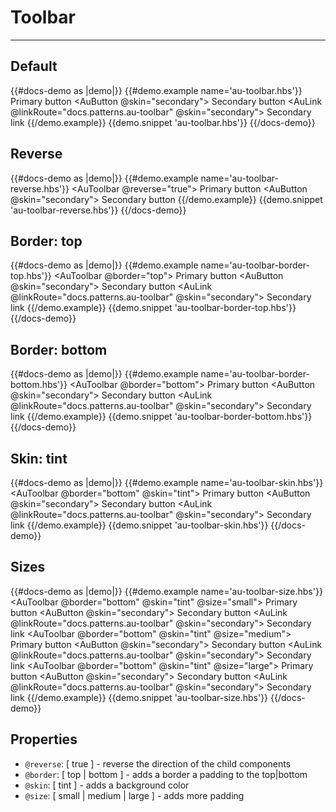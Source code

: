 # Toolbar

---

## Default

{{#docs-demo as |demo|}}
  {{#demo.example name='au-toolbar.hbs'}}
    <AuToolbar>
      <AuToolbarGroup>
        <AuButtonGroup>
          <AuButton>
            Primary button
          </AuButton>
          <AuButton @skin="secondary">
            Secondary button
          </AuButton>
        </AuButtonGroup>
      </AuToolbarGroup>
      <AuToolbarGroup>
        <AuLink @linkRoute="docs.patterns.au-toolbar" @skin="secondary">
          Secondary link
        </AuLink>
      </AuToolbarGroup>
    </AuToolbar>
  {{/demo.example}}
  {{demo.snippet 'au-toolbar.hbs'}}
{{/docs-demo}}

## Reverse

{{#docs-demo as |demo|}}
  {{#demo.example name='au-toolbar-reverse.hbs'}}
    <AuToolbar @reverse="true">
      <AuToolbarGroup>
        <AuButtonGroup>
          <AuButton>
            Primary button
          </AuButton>
          <AuButton @skin="secondary">
            Secondary button
          </AuButton>
        </AuButtonGroup>
      </AuToolbarGroup>
    </AuToolbar>
  {{/demo.example}}
  {{demo.snippet 'au-toolbar-reverse.hbs'}}
{{/docs-demo}}

## Border: top

{{#docs-demo as |demo|}}
  {{#demo.example name='au-toolbar-border-top.hbs'}}
    <AuToolbar @border="top">
      <AuToolbarGroup>
        <AuButtonGroup>
          <AuButton>
            Primary button
          </AuButton>
          <AuButton @skin="secondary">
            Secondary button
          </AuButton>
        </AuButtonGroup>
      </AuToolbarGroup>
      <AuToolbarGroup>
        <AuLink @linkRoute="docs.patterns.au-toolbar" @skin="secondary">
          Secondary link
        </AuLink>
      </AuToolbarGroup>
    </AuToolbar>
  {{/demo.example}}
  {{demo.snippet 'au-toolbar-border-top.hbs'}}
{{/docs-demo}}

## Border: bottom

{{#docs-demo as |demo|}}
  {{#demo.example name='au-toolbar-border-bottom.hbs'}}
    <AuToolbar @border="bottom">
      <AuToolbarGroup>
        <AuButtonGroup>
        <AuButton>
          Primary button
        </AuButton>
        <AuButton @skin="secondary">
          Secondary button
        </AuButton>
        </AuButtonGroup>
      </AuToolbarGroup>
      <AuToolbarGroup>
        <AuLink @linkRoute="docs.patterns.au-toolbar" @skin="secondary">
          Secondary link
        </AuLink>
      </AuToolbarGroup>
    </AuToolbar>
  {{/demo.example}}
  {{demo.snippet 'au-toolbar-border-bottom.hbs'}}
{{/docs-demo}}

## Skin: tint

{{#docs-demo as |demo|}}
  {{#demo.example name='au-toolbar-skin.hbs'}}
    <AuToolbar @border="bottom" @skin="tint">
      <AuToolbarGroup>
        <AuButtonGroup>
          <AuButton>
            Primary button
          </AuButton>
          <AuButton @skin="secondary">
            Secondary button
          </AuButton>
        </AuButtonGroup>
      </AuToolbarGroup>
      <AuToolbarGroup>
        <AuLink @linkRoute="docs.patterns.au-toolbar" @skin="secondary">
          Secondary link
        </AuLink>
      </AuToolbarGroup>
    </AuToolbar>
  {{/demo.example}}
  {{demo.snippet 'au-toolbar-skin.hbs'}}
{{/docs-demo}}

## Sizes

{{#docs-demo as |demo|}}
  {{#demo.example name='au-toolbar-size.hbs'}}
    <AuToolbar @border="bottom" @skin="tint" @size="small">
      <AuToolbarGroup>
        <AuButtonGroup>
          <AuButton>
            Primary button
          </AuButton>
          <AuButton @skin="secondary">
            Secondary button
          </AuButton>
        </AuButtonGroup>
      </AuToolbarGroup>
      <AuToolbarGroup>
        <AuLink @linkRoute="docs.patterns.au-toolbar" @skin="secondary">
          Secondary link
        </AuLink>
      </AuToolbarGroup>
    </AuToolbar>
    <AuToolbar @border="bottom" @skin="tint" @size="medium">
      <AuToolbarGroup>
        <AuButtonGroup>
          <AuButton>
            Primary button
          </AuButton>
          <AuButton @skin="secondary">
            Secondary button
          </AuButton>
        </AuButtonGroup>
      </AuToolbarGroup>
      <AuToolbarGroup>
        <AuLink @linkRoute="docs.patterns.au-toolbar" @skin="secondary">
          Secondary link
        </AuLink>
      </AuToolbarGroup>
    </AuToolbar>
    <AuToolbar @border="bottom" @skin="tint" @size="large">
      <AuToolbarGroup>
        <AuButtonGroup>
          <AuButton>
            Primary button
          </AuButton>
          <AuButton @skin="secondary">
            Secondary button
          </AuButton>
        </AuButtonGroup>
      </AuToolbarGroup>
      <AuToolbarGroup>
        <AuLink @linkRoute="docs.patterns.au-toolbar" @skin="secondary">
          Secondary link
        </AuLink>
      </AuToolbarGroup>
    </AuToolbar>
  {{/demo.example}}
  {{demo.snippet 'au-toolbar-size.hbs'}}
{{/docs-demo}}

## Properties
- `@reverse`: [ true ] - reverse the direction of the child components
- `@border`: [ top | bottom ] - adds a border a padding to the top|bottom
- `@skin`: [ tint ] - adds a background color
- `@size`: [ small | medium | large ] - adds more padding

